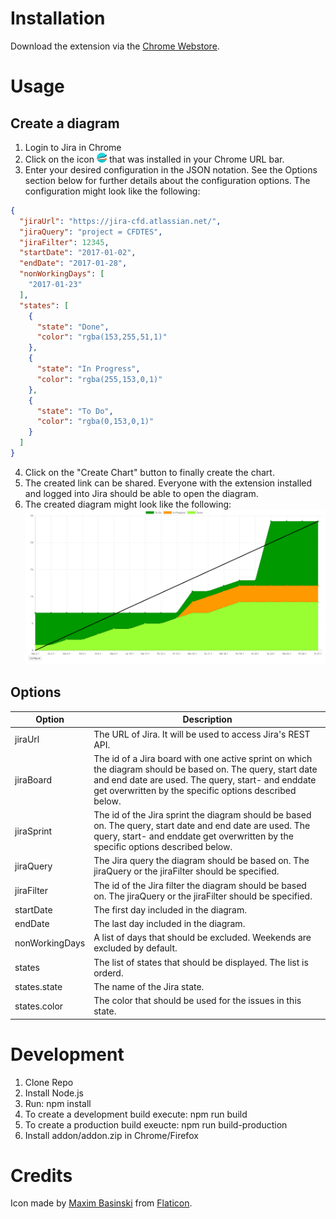 # Installation
Download the extension via the [Chrome Webstore](https://chrome.google.com/webstore/detail/jira-cumulative-flow-diag/dbjnljpnlpkaemdjgkblcokahlnglkja?hl=de).

# Usage
## Create a diagram
1. Login to Jira in Chrome
2. Click on the icon ![icon](src/icon16.png) that was installed in your Chrome URL bar.
3. Enter your desired configuration in the JSON notation. See the Options section below for further details about the configuration options. The configuration might look like the following:
```json
{
  "jiraUrl": "https://jira-cfd.atlassian.net/",
  "jiraQuery": "project = CFDTES",
  "jiraFilter": 12345,
  "startDate": "2017-01-02",
  "endDate": "2017-01-28",
  "nonWorkingDays": [
    "2017-01-23"
  ],
  "states": [
    {
      "state": "Done",
      "color": "rgba(153,255,51,1)"
    },
    {
      "state": "In Progress",
      "color": "rgba(255,153,0,1)"
    },
    {
      "state": "To Do",
      "color": "rgba(0,153,0,1)"
    }
  ]
}
```
4. Click on the "Create Chart" button to finally create the chart.
5. The created link can be shared. Everyone with the extension installed and logged into Jira should be able to open the diagram.
6. The created diagram might look like the following:
![icon](docs/cfd-example.png)

## Options
| Option | Description |
| --- | --- |
| jiraUrl | The URL of Jira. It will be used to access Jira's REST API. |
| jiraBoard | The id of a Jira board with one active sprint on which the diagram should be based on. The query, start date and end date are used. The query, start- and enddate get overwritten by the specific options described below. |
| jiraSprint | The id of the Jira sprint the diagram should be based on. The query, start date and end date are used. The query, start- and enddate get overwritten by the specific options described below. |
| jiraQuery | The Jira query the diagram should be based on. The jiraQuery or the jiraFilter should be specified. |
| jiraFilter | The id of the Jira filter the diagram should be based on. The jiraQuery or the jiraFilter should be specified. |
| startDate | The first day included in the diagram. |
| endDate | The last day included in the diagram. |
| nonWorkingDays | A list of days that should be excluded. Weekends are excluded by default. |
| states | The list of states that should be displayed. The list is orderd. |
| states.state | The name of the Jira state. |
| states.color | The color that should be used for the issues in this state. |

# Development
1. Clone Repo
2. Install Node.js
3. Run: npm install
4. To create a development build execute: npm run build
5. To create a production build exeucte: npm run build-production
6. Install addon/addon.zip in Chrome/Firefox

# Credits
Icon made by [Maxim Basinski](http://www.flaticon.com/authors/maxim-basinski) from [Flaticon](http://www.flaticon.com).